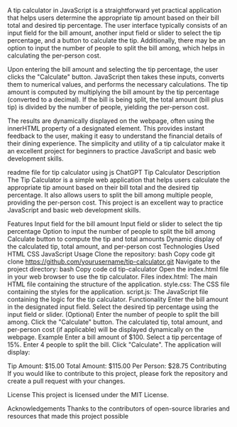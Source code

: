 A tip calculator in JavaScript is a straightforward yet practical application that helps users determine the appropriate tip amount based on their bill total and desired tip percentage. The user interface typically consists of an input field for the bill amount, another input field or slider to select the tip percentage, and a button to calculate the tip. Additionally, there may be an option to input the number of people to split the bill among, which helps in calculating the per-person cost.

Upon entering the bill amount and selecting the tip percentage, the user clicks the "Calculate" button. JavaScript then takes these inputs, converts them to numerical values, and performs the necessary calculations. The tip amount is computed by multiplying the bill amount by the tip percentage (converted to a decimal). If the bill is being split, the total amount (bill plus tip) is divided by the number of people, yielding the per-person cost.

The results are dynamically displayed on the webpage, often using the innerHTML property of a designated element. This provides instant feedback to the user, making it easy to understand the financial details of their dining experience. The simplicity and utility of a tip calculator make it an excellent project for beginners to practice JavaScript and basic web development skills.




readme file for tip calculator using js 
ChatGPT
Tip Calculator
Description
The Tip Calculator is a simple web application that helps users calculate the appropriate tip amount based on their bill total and the desired tip percentage. It also allows users to split the bill among multiple people, providing the per-person cost. This project is an excellent way to practice JavaScript and basic web development skills.

Features
Input field for the bill amount
Input field or slider to select the tip percentage
Option to input the number of people to split the bill among
Calculate button to compute the tip and total amounts
Dynamic display of the calculated tip, total amount, and per-person cost
Technologies Used
HTML
CSS
JavaScript
Usage
Clone the repository:
bash
Copy code
git clone https://github.com/yourusername/tip-calculator.git
Navigate to the project directory:
bash
Copy code
cd tip-calculator
Open the index.html file in your web browser to use the tip calculator.
Files
index.html: The main HTML file containing the structure of the application.
style.css: The CSS file containing the styles for the application.
script.js: The JavaScript file containing the logic for the tip calculator.
Functionality
Enter the bill amount in the designated input field.
Select the desired tip percentage using the input field or slider.
(Optional) Enter the number of people to split the bill among.
Click the "Calculate" button.
The calculated tip, total amount, and per-person cost (if applicable) will be displayed dynamically on the webpage.
Example
Enter a bill amount of $100.
Select a tip percentage of 15%.
Enter 4 people to split the bill.
Click "Calculate".
The application will display:

Tip Amount: $15.00
Total Amount: $115.00
Per Person: $28.75
Contributing
If you would like to contribute to this project, please fork the repository and create a pull request with your changes.

License
This project is licensed under the MIT License.

Acknowledgements
Thanks to the contributors of open-source libraries and resources that made this project possible
